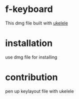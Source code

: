 # f-keyboard

This dmg file built with [ukelele](http://scripts.sil.org/cms/scripts/page.php?site_id=nrsi&id=ukelele)

# installation

use dmg file for installing

# contribution

pen up keylayout file with ukelele
